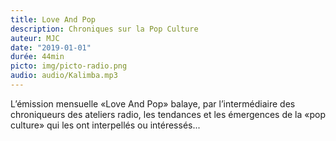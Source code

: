 ```yaml
---
title: Love And Pop
description: Chroniques sur la Pop Culture
auteur: MJC
date: "2019-01-01"
durée: 44min
picto: img/picto-radio.png
audio: audio/Kalimba.mp3
---
```

L’émission mensuelle «Love And Pop» balaye, par l’intermédiaire des chroniqueurs des ateliers radio, les tendances et les émergences de la «pop culture» qui les ont interpellés ou intéressés...


